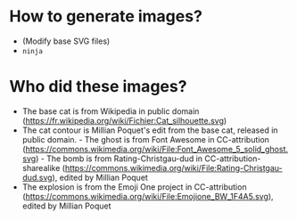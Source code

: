 How to generate images?
=======================

- (Modify base SVG files)
- ``ninja``

Who did these images?
=====================

- The base cat is from Wikipedia in public domain (https://fr.wikipedia.org/wiki/Fichier:Cat_silhouette.svg)
- The cat contour is Millian Poquet's edit from the base cat, released in public domain.
- The ghost is from Font Awesome in CC-attribution (https://commons.wikimedia.org/wiki/File:Font_Awesome_5_solid_ghost.svg)
- The bomb is from Rating-Christgau-dud in CC-attribution-sharealike (https://commons.wikimedia.org/wiki/File:Rating-Christgau-dud.svg), edited by Millian Poquet
- The explosion is from the Emoji One project in CC-attribution (https://commons.wikimedia.org/wiki/File:Emojione_BW_1F4A5.svg), edited by Millian Poquet
